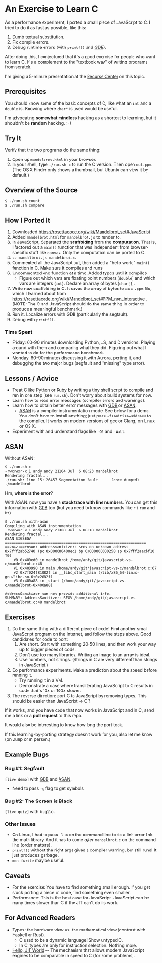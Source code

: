 An Exercise to Learn C
======================

As a performance experiment, I ported a small piece of JavaScript to C.  I
tried to do it as fast as possible, like this:

1. Dumb textual substitution.
2. Fix compile errors.
3. Debug runtime errors (with `printf()` and [GDB][]).

After doing this, I conjectured that it's a good exercise for people who
want to learn C.  It's a complement to the "textbook way" of writing programs
from scratch.

I'm giving a 5-minute presentation at the [Recurse
Center](https://www.recurse.com/) on this topic.

## Prerequisites

You should know some of the basic concepts of C, like what an `int` and a
`double` is.  Knowing where `char*` is used would be useful.

I'm advocating **somewhat mindless** hacking as a shortcut to learning, but it
shouldn't be **random** hacking. :-)

## Try It

Verify that the two programs do the same thing:

1. Open up `mandelbrot.html` in your browser.
2. In your shell, type `./run.sh c` to run the C version.  Then open
   `out.ppm`. (The OS X Finder only shows a thumbnail, but Ubuntu can view it
   by default.)

## Overview of the Source

    $ ./run.sh count
    $ ./run.sh compare

## How I Ported It

1. Downloaded https://rosettacode.org/wiki/Mandelbrot_set#JavaScript 
2. Added `mandelbrot.html` for `mandelbrot.js` to render to.
3. In JavaScript, Separated the **scaffolding** from the **computation**.
   That is, I factored out a `main()` function that was independent from
   browser-specific stuff like `canvas`.  Only the computation can be ported
   to C.
4. `cp mandelbrot.js mandelbrot.c`.
5. Commented all the JavaScript out, then added a "hello world" `main()`
   function in C.  Make sure it compiles and runs.
6. Uncommented one function at a time.  Added types until it compiles.
   - Figure out which vars are floating point numbers (`double`) and which
     vars are integers (`int`).  Declare an array of bytes (`char[]`).
7. Write new scaffolding in C.  It saves the array of bytes to as a `.ppm`
   file, which I learned about from
   https://rosettacode.org/wiki/Mandelbrot_set#PPM_non_interactive .  (NOTE:
   The C and JavaScript should do the same thing in order to produce a
   meaningful benchmark.)
8. Run it.  Localize errors with GDB (particularly the segfault).
9. Debug with `printf()`.

### Time Spent

- Friday: 60-90 minutes downloading Python, JS, and C versions.  Playing
  around with them and comparing what they did.  Figuring out what I wanted to
  do for the performance benchmark.
- Monday: 60-90 minutes discussing it with Aurora, porting it, and debugging
  the two major bugs (segfault and "missing" type error).

## Lessons / Advice

- Treat C like Python or Ruby by writing a tiny shell script to compile and run
  in one step (see `run.sh`).  Don't worry about build systems for now.
- Learn how to read error messages (compiler errors and warnings).
- Learn how to obtain better error messages with [GDB][] or [ASAN][].
  - [ASAN][] is a compiler instrumentation mode.  See below for a demo.  You
    don't have to install anything; just pass `-fsanitize=address` to the
    compiler.  It works on modern versions of gcc or Clang, on Linux or OS X.
- Experiment with and understand flags like `-O3` and `-Wall`.

## ASAN

Without ASAN:

    $ ./run.sh c
    -rwxrwxr-x 1 andy andy 21104 Jul  6 08:23 mandelbrot
    Rendering fractal...
    ./run.sh: line 15: 26457 Segmentation fault      (core dumped) ./mandelbrot

Hm, **where is the error**?

With ASAN: now you have a **stack trace with line numbers**.  You can get this
information with [GDB][] too (but you need to know commands like `r` / `run`
and `bt`).

    $ ./run.sh with-asan
    Compiling with ASAN instrumentation
    -rwxrwxr-x 1 andy andy 27368 Jul  6 08:18 mandelbrot
    Rendering fractal...
    ASAN:SIGSEGV
    =================================================================
    ==26421==ERROR: AddressSanitizer: SEGV on unknown address 0x7fff2ab52740 (pc 0x000000400ed1 bp 0x000000000258 sp 0x7fff2aacbf10 T0)
        #0 0x400ed0 in mandelbrot /home/andy/git/javascript-vs-c/mandelbrot.c:48
        #1 0x400990 in main /home/andy/git/javascript-vs-c/mandelbrot.c:67
        #2 0x7f024f81082f in __libc_start_main (/lib/x86_64-linux-gnu/libc.so.6+0x2082f)
        #3 0x400a88 in _start (/home/andy/git/javascript-vs-c/mandelbrot+0x400a88)

    AddressSanitizer can not provide additional info.
    SUMMARY: AddressSanitizer: SEGV /home/andy/git/javascript-vs-c/mandelbrot.c:48 mandelbrot

## Exercises

1. Do the same thing with a different piece of code!  Find another small
   JavaScript program on the Internet, and follow the steps above.  Good candidates for code to port:
   1. Are short.  Start with something 20-50 lines, and then work your way up
      to bigger pieces of code.
   1. Don't use too many libraries.  Writing an image to an array is ideal.
   1. Use numbers, not strings.  (Strings in C are very different than strings
     in JavaScript.)
2. Do performance experiments.  Make a prediction about the speed before
   running it.
   - Try running it in a VM.
   - Demonstrate a case where transliterating JavaScript to C results in code
     that's 10x or 100x slower.
3. The reverse direction: port C to JavaScript by removing types.  This should
   be easier than JavaScript -> C ?

If it works, and you have code that now works in JavaScript and in C, send me
a link or a **pull request** to this repo.
   
It would also be interesting to know how long the port took.

If this learning-by-porting strategy doesn't work for you, also let me know
(on Zulip or in person.)

## Example Bugs

### Bug #1: Segfault

`[live demo]` with [GDB][] and [ASAN][].

- Need to pass `-g` flag to get symbols

### Bug #2: The Screen is Black

`[live quiz]` with bug2.c.

### Other Issues

- On Linux, I had to pass `-l m` on the command line to fix a link error link
  the math library.  And it has to come *after* `mandelbrot.c` on the command
  line (order matters).
- `printf()` without the right args gives a compiler warning, but still runs!
  It just produces garbage.
- `man fwrite` may be useful.

## Caveats

- For the exercise: You have to find something small enough.  If you get stuck
  porting a piece of code, find something even smaller.
- Performance: This is the best case for JavaScript.  JavaScript can be many
  times slower than C if the JIT can't do its work.

## For Advanced Readers

- Types: the hardware view vs. the mathematical view (contrast with Haskell or
  Rust).
  - C used to be a dynamic language! Show untyped C.
  - In C, types are only for instruction selection.  Nothing more.
- [Hello, JIT
  World](http://blog.reverberate.org/2012/12/hello-jit-world-joy-of-simple-jits.html)
  -- The mechanism that allows modern JavaScript engines to be comparable in
  speed to C (for some problems).

[GDB]: https://beej.us/guide/bggdb/

[ASAN]: https://github.com/google/sanitizers/wiki/AddressSanitizer
